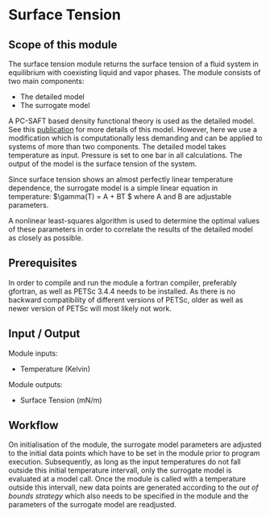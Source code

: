  
# Surface Tension

## Scope of this module
The surface tension module returns the surface tension of a fluid system in equilibrium with coexisting 
liquid and vapor phases. The module consists of two main components: 

* The detailed model
* The surrogate model

A PC-SAFT based density functional theory is used as the detailed model. See this [publication](http://scitation.aip.org/content/aip/journal/jcp/131/20/10.1063/1.3263124) 
for more details of this model. However, here we use a modification which is computationally less demanding and can be applied to systems of more
than two components. The detailed model takes temperature as input. Pressure is set to one bar in all calculations.
The output of the model is the surface tension of the system. 

Since surface tension shows an almost perfectly linear temperature dependence, the surrogate model is 
a simple linear equation in temperature:
$\gamma(T) = A + BT $ 
where A and B are adjustable parameters.

A nonlinear least-squares algorithm is used to determine the optimal values of these parameters in order to correlate the 
results of the detailed model as closely as possible. 


## Prerequisites
In order to compile and run the module a fortran compiler, preferably gfortran, as well as PETSc 3.4.4 needs to be installed. 
As there is no backward compatibility of different versions of PETSc, older as well as newer version of PETSc will most likely not work.


## Input / Output

Module inputs:

* Temperature (Kelvin)

Module outputs:

* Surface Tension (mN/m)

## Workflow

On initialisation of the module, the surrogate model parameters are adjusted to the initial data points which have to be set in the module prior to 
program execution. Subsequently, as long as the input temperatures do not fall outside this initial temperature intervall, only the surrogate model
is evaluated at a model call. Once the module is called with a temperature outside this intervall, new data points are generated according to
the *out of bounds strategy* which also needs to be specified in the module and the parameters of the surrogate model are readjusted. 




